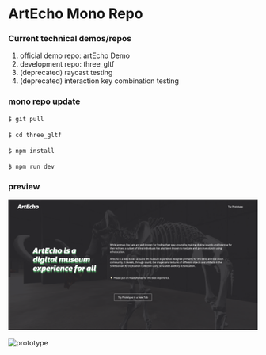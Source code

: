 # ArtEcho Mono Repo


### Current technical demos/repos

1. official demo repo: artEcho Demo
2. development repo: three_gltf
3. (deprecated) raycast testing
4. (deprecated) interaction key combination testing


### mono repo update
```
$ git pull

$ cd three_gltf

$ npm install

$ npm run dev
```



### preview
![home](img/artEcho_home.png)


![prototype](img/artEcho_00.png)


